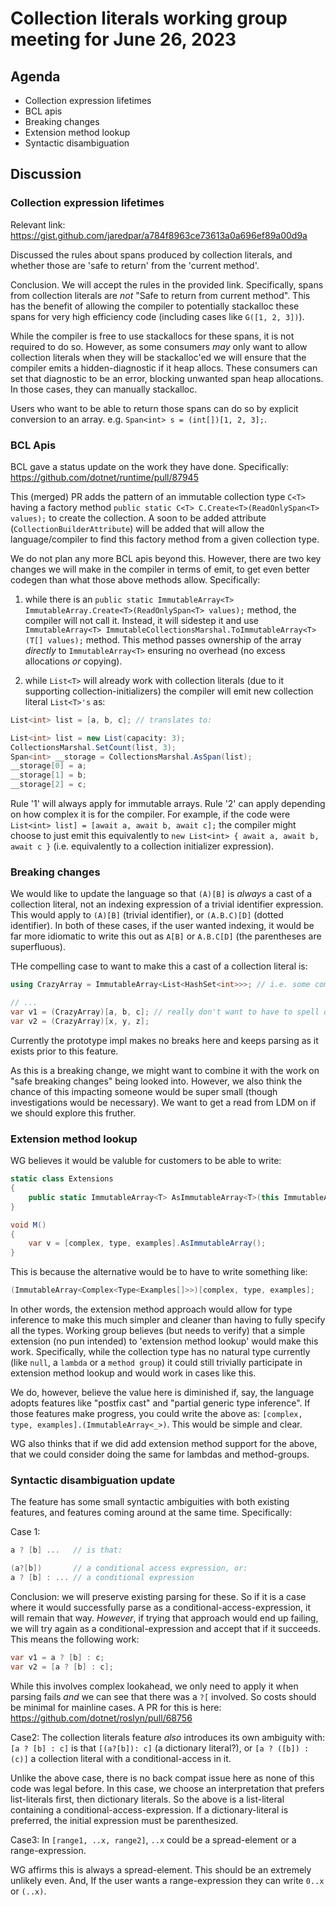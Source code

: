 # Collection literals working group meeting for June 26, 2023

## Agenda

* Collection expression lifetimes
* BCL apis
* Breaking changes
* Extension method lookup
* Syntactic disambiguation

## Discussion

### Collection expression lifetimes

Relevant link: https://gist.github.com/jaredpar/a784f8963ce73613a0a696ef89a00d9a

Discussed the rules about spans produced by collection literals, and whether those are 'safe to return' from the 'current method'.

Conclusion.  We will accept the rules in the provided link. Specifically, spans from collection literals are *not* "Safe to return from current method". This has the benefit of allowing the compiler to potentially stackalloc these spans for very high efficiency code (including cases like `G([1, 2, 3])`).

While the compiler is free to use stackallocs for these spans, it is not required to do so.  However, as some consumers *may* only want to allow collection literals when they will be stackalloc'ed we will ensure that the compiler emits a hidden-diagnostic if it heap allocs.  These consumers can set that diagnostic to be an error, blocking unwanted span heap allocations.  In those cases, they can manually stackalloc.

Users who want to be able to return those spans can do so by explicit conversion to an array.  e.g. `Span<int> s = (int[])[1, 2, 3];`. 

### BCL Apis

BCL gave a status update on the work they have done.  Specifically: https://github.com/dotnet/runtime/pull/87945

This (merged) PR adds the pattern of an immutable collection type `C<T>` having a factory method `public static C<T> C.Create<T>(ReadOnlySpan<T> values);` to create the collection.  A soon to be added attribute (`CollectionBuilderAttribute`) will be added that will allow the language/compiler to find this factory method from a given collection type.

We do not plan any more BCL apis beyond this.  However, there are two key changes we will make in the compiler in terms of emit, to get even better codegen than what those above methods allow.  Specifically:

1. while there is an `public static ImmutableArray<T> ImmutableArray.Create<T>(ReadOnlySpan<T> values);` method, the compiler will not call it.  Instead, it will sidestep it and use `ImmutableArray<T> ImmutableCollectionsMarshal.ToImmutableArray<T>(T[] values);` method.  This method passes ownership of the array *directly* to `ImmutableArray<T>` ensuring no overhead (no excess allocations *or* copying).

2. while `List<T>` will already work with collection literals (due to it supporting collection-initializers) the compiler will emit new collection literal `List<T>'s` as:

```c#
List<int> list = [a, b, c]; // translates to:

List<int> list = new List(capacity: 3);
CollectionsMarshal.SetCount(list, 3);
Span<int> __storage = CollectionsMarshal.AsSpan(list);
__storage[0] = a;
__storage[1] = b;
__storage[2] = c;
```

Rule '1' will always apply for immutable arrays.  Rule '2' can apply depending on how complex it is for the compiler.  For example, if the code were `List<int> list] = [await a, await b, await c];` the compiler might choose to just emit this equivalently to `new List<int> { await a, await b, await c }` (i.e. equivalently to a collection initializer expression).

### Breaking changes

We would like to update the language so that `(A)[B]` is *always* a cast of a collection literal, not an indexing expression of a trivial identifier expression.  This would apply to `(A)[B]` (trivial identifier), or `(A.B.C)[D]` (dotted identifier).  In both of these cases, if the user wanted indexing, it would be far more idiomatic to write this out as `A[B]` or `A.B.C[D]` (the parentheses are superfluous).

THe compelling case to want to make this a cast of a collection literal is:

```c#
using CrazyArray = ImmutableArray<List<HashSet<int>>>; // i.e. some complex collection type

// ...
var v1 = (CrazyArray)[a, b, c]; // really don't want to have to spell out the type in each location
var v2 = (CrazyArray)[x, y, z];
```

Currently the prototype impl makes no breaks here and keeps parsing as it exists prior to this feature.

As this is a breaking change, we might want to combine it with the work on "safe breaking changes" being looked into.  However, we also think the chance of this impacting someone would be super small (though investigations would be necessary).  We want to get a read from LDM on if we should explore this fruther.

### Extension method lookup

WG believes it would be valuble for customers to be able to write:

```c#
static class Extensions
{
    public static ImmutableArray<T> AsImmutableArray<T>(this ImmutableArray<T> array) => array;
}

void M()
{
    var v = [complex, type, examples].AsImmutableArray();
}
```

This is because the alternative would be to have to write something like:

```c#
(ImmutableArray<Complex<Type<Examples[]>>)[complex, type, examples];
```

In other words, the extension method approach would allow for type inference to make this much simpler and cleaner than having to fully specify all the types.  Working group believes (but needs to verify) that a simple extension (no pun intended) to 'extension method lookup' would make this work.  Specifically, while the collection type has no natural type currently (like `null`, a `lambda` or a `method group`) it could still trivially participate in extension method lookup and would work in cases like this.

We do, however, believe the value here is diminished if, say, the language adopts features like "postfix cast" and "partial generic type inference".  If those features make progress, you could write the above as:  ```[complex, type, examples].(ImmutableArray<_>)```.  This would be simple and clear.  

WG also thinks that if we did add extension method support for the above, that we could consider doing the same for lambdas and method-groups.

### Syntactic disambiguation update

The feature has some small syntactic ambiguities with both existing features, and features coming around at the same time.  Specifically:

Case 1:
```c#
a ? [b] ...   // is that:

(a?[b])       // a conditional access expression, or:
a ? [b] : ... // a conditional expression
```

Conclusion: we will preserve existing parsing for these.  So if it is a case where it would successfully parse as a conditional-access-expression, it will remain that way.  *However*, if trying that approach would end up failing, we will try again as a conditional-expression and accept that if it succeeds.  This means the following work:

```c#
var v1 = a ? [b] : c;
var v2 = [a ? [b] : c];
```

While this involves complex lookahead, we only need to apply it when parsing fails *and* we can see that there was a `?[` involved.  So costs should be minimal for mainline cases.  A PR for this is here: https://github.com/dotnet/roslyn/pull/68756

Case2: 
The collection literals feature *also* introduces its own ambiguity with: `[a ? [b] : c]` is that `[(a?[b]): c]` (a dictionary literal?), or `[a ? ([b]) : (c)]` a collection literal with a conditional-access in it.

Unlike the above case, there is no back compat issue here as none of this code was legal before.  In this case, we choose an interpretation that prefers list-literals first, then dictionary literals.  So the above is a list-literal containing a conditional-access-expression.  If a dictionary-literal is preferred, the initial expression must be parenthesized.

Case3:
In `[range1, ..x, range2]`, `..x` could be a spread-element or a range-expression.

WG affirms this is always a spread-element.  This should be an extremely unlikely even.  And, If the user wants a range-expression they can write `0..x` or `(..x)`. 

